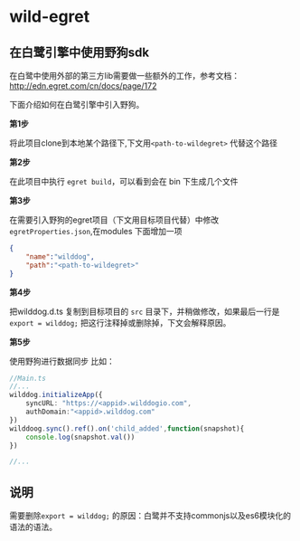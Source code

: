 # wild-egret

## 在白鹭引擎中使用野狗sdk

在白鹭中使用外部的第三方lib需要做一些额外的工作，参考文档：http://edn.egret.com/cn/docs/page/172

下面介绍如何在白鹭引擎中引入野狗。

**第1步** 

 将此项目clone到本地某个路径下,下文用`<path-to-wildegret>` 代替这个路径
 
**第2步** 

 在此项目中执行 `egret build`，可以看到会在 bin 下生成几个文件

**第3步** 

 在需要引入野狗的egret项目（下文用目标项目代替）中修改`egretProperties.json`,在modules 下面增加一项 

```json
{
    "name":"wilddog",
    "path":"<path-to-wildegret>"
}
```

**第4步** 

把wilddog.d.ts 复制到目标项目的 `src` 目录下，并稍做修改，如果最后一行是 `export = wilddog;` 把这行注释掉或删除掉，下文会解释原因。

**第5步** 

使用野狗进行数据同步
比如：


```ts
//Main.ts
//...
wilddog.initializeApp({
    syncURL: "https://<appid>.wilddogio.com",
    authDomain:"<appid>.wilddog.com"
})
wilddoog.sync().ref().on('child_added',function(snapshot){
    console.log(snapshot.val())
})

//...
```

## 说明

需要删除`export = wilddog;` 的原因：白鹭并不支持commonjs以及es6模块化的语法的语法。